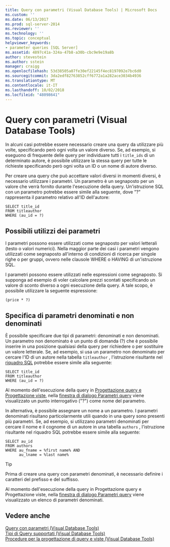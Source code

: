 ```yaml
---
title: Query con parametri (Visual Database Tools) | Microsoft Docs
ms.custom: ''
ms.date: 06/13/2017
ms.prod: sql-server-2014
ms.reviewer: ''
ms.technology: ''
ms.topic: conceptual
helpviewer_keywords:
- parameter queries [SQL Server]
ms.assetid: 4897c41a-324a-47b8-a30b-cbc9e9e19a8b
author: stevestein
ms.author: sstein
manager: craigg
ms.openlocfilehash: 53d38505a07fe30ef22145f4ec8197092e7bc6d0
ms.sourcegitcommit: 3da2edf82763852cff6772a1a282ace3034b4936
ms.translationtype: MT
ms.contentlocale: it-IT
ms.lasthandoff: 10/02/2018
ms.locfileid: "48098641"
---
```

# <a name="parameter-queries-visual-database-tools"></a>Query con parametri (Visual Database Tools)
  In alcuni casi potrebbe essere necessario creare una query da utilizzare più volte, specificando però ogni volta un valore diverso. Se, ad esempio, si eseguono di frequente delle query per individuare tutti i `title_ids` di un determinato autore, è possibile utilizzare la stessa query per tutte le richieste specificando però ogni volta un ID o un nome di autore diverso.  
  
 Per creare una query che può accettare valori diversi in momenti diversi, è necessario utilizzare i parametri. Un parametro è un segnaposto per un valore che verrà fornito durante l'esecuzione della query. Un'istruzione SQL con un parametro potrebbe essere simile alla seguente, dove "?" rappresenta il parametro relativo all'ID dell'autore:  
  
```  
SELECT title_id  
FROM titleauthor  
WHERE (au_id = ?)  
```  
  
## <a name="where-you-can-use-parameters"></a>Possibili utilizzi dei parametri  
 I parametri possono essere utilizzati come segnaposto per valori letterali (testo o valori numerici). Nella maggior parte dei casi i parametri vengono utilizzati come segnaposto all'interno di condizioni di ricerca per singole righe o per gruppi, ovvero nelle clausole WHERE o HAVING di un'istruzione SQL.  
  
 I parametri possono essere utilizzati nelle espressioni come segnaposto. Si supponga ad esempio di voler calcolare prezzi scontati specificando un valore di sconto diverso a ogni esecuzione della query. A tale scopo, è possibile utilizzare la seguente espressione:  
  
```  
(price * ?)  
```  
  
## <a name="specifying-unnamed-and-named-parameters"></a>Specifica di parametri denominati e non denominati  
 È possibile specificare due tipi di parametri: denominati e non denominati. Un parametro non denominato è un punto di domanda (?) che è possibile inserire in una posizione qualsiasi della query per richiedere o per sostituire un valore letterale. Se, ad esempio, si usa un parametro non denominato per cercare l'ID di un autore nella tabella `titleauthor` , l'istruzione risultante nel [riquadro SQL](visual-database-tools.md) potrebbe essere simile alla seguente:  
  
```  
SELECT title_id  
FROM titleauthor  
WHERE (au_id = ?)  
```  
  
 Al momento dell'esecuzione della query in [Progettazione query e Progettazione viste](query-and-view-designer-tools-visual-database-tools.md), nella [finestra di dialogo Parametri query](query-parameters-dialog-box-visual-database-tools.md) viene visualizzato un punto interrogativo ("?") come nome del parametro.  
  
 In alternativa, è possibile assegnare un nome a un parametro. I parametri denominati risultano particolarmente utili quando in una query sono presenti più parametri. Se, ad esempio, si utilizzano parametri denominati per cercare il nome e il cognome di un autore in una tabella `authors` , l'istruzione risultante nel riquadro SQL potrebbe essere simile alla seguente:  
  
```  
SELECT au_id  
FROM authors  
WHERE au_fname = %first name% AND  
      au_lname = %last name%  
```  
  
> [!TIP]  
>  Prima di creare una query con parametri denominati, è necessario definire i caratteri del prefisso e del suffisso.  
  
 Al momento dell'esecuzione della query in Progettazione query e Progettazione viste, nella [finestra di dialogo Parametri query](query-parameters-dialog-box-visual-database-tools.md) viene visualizzato un elenco di parametri denominati.  
  
## <a name="see-also"></a>Vedere anche  
 [Query con parametri &#40;Visual Database Tools&#41;](query-with-parameters-visual-database-tools.md)   
 [Tipi di Query supportati &#40;Visual Database Tools&#41;](supported-query-types-visual-database-tools.md)   
 [Procedure per la progettazione di query e viste &#40;Visual Database Tools&#41;](design-queries-and-views-how-to-topics-visual-database-tools.md)  
  
  
